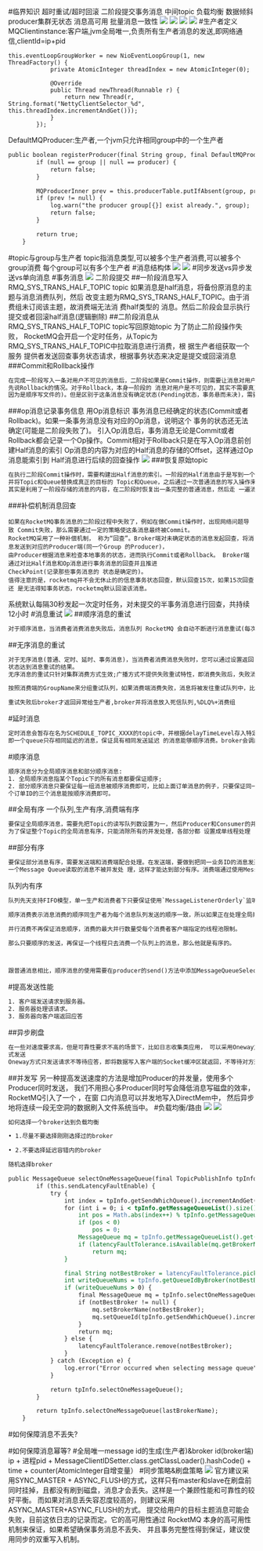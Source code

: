 #临界知识
超时重试/超时回滚
二阶段提交事务消息
中间topic
负载均衡
数据倾斜
producer集群无状态
消息高可用
批量消息一致性
![](.z_06_分布式_消息队列_rocketmq_03_消息发送_负载均衡_队列路由_group_事务消息_消息重试_延迟消息_同步消息_消息回溯_异步消息_单向消息_死信队列_顺序消息_消息id_消息丢失_images/c06ef44d.png)
![](.z_06_分布式_消息队列_rocketmq_03_消息发送_负载均衡_队列路由_group_事务消息_消息重试_延迟消息_同步消息_消息回溯_异步消息_单向消息_死信队列_顺序消息_消息id_消息丢失_images/0e719438.png)
![](.z_06_分布式_消息队列_rocketmq_03_消息发送_负载均衡_队列路由_group_事务消息_消息重试_延迟消息_同步消息_消息回溯_异步消息_单向消息_死信队列_顺序消息_消息id_消息丢失_images/f62d6b40.png)
![](.z_06_分布式_消息队列_rocketmq_03_消息发送_负载均衡_队列路由_group_事务消息_消息重试_延迟消息_同步消息_消息回溯_异步消息_单向消息_死信队列_顺序消息_消息id_消息丢失_images/481161c9.png)
#生产者定义
MQClientinstance:客户端,jvm全局唯一,负责所有生产者消息的发送,即网络通信,clientId=ip+pid

```
this.eventLoopGroupWorker = new NioEventLoopGroup(1, new ThreadFactory() {
            private AtomicInteger threadIndex = new AtomicInteger(0);

            @Override
            public Thread newThread(Runnable r) {
                return new Thread(r, String.format("NettyClientSelector_%d", this.threadIndex.incrementAndGet()));
            }
        });

```


DefaultMQProducer:生产者,一个jvm只允许相同group中的一个生产者

```asp
public boolean registerProducer(final String group, final DefaultMQProducerImpl producer) {
        if (null == group || null == producer) {
            return false;
        }

        MQProducerInner prev = this.producerTable.putIfAbsent(group, producer);
        if (prev != null) {
            log.warn("the producer group[{}] exist already.", group);
            return false;
        }

        return true;
    }
```
#topic与group与生产者
topic指消息类型,可以被多个生产者消费,可以被多个group消费
每个group可以有多个生产者
#消息结构体
![](.z_06_分布式_消息队列_rocketmq_03_核心功能_01_消息发送_负载均衡_队列路由_事务消息_消息重试_延迟消息_同步消息_异步消息_单向消息_死信队列_顺序消息_images/436dd8c7.png)
![](.z_06_分布式_消息队列_rocketmq_03_核心功能_01_消息发送_负载均衡_队列路由_group_事务消息_消息重试_延迟消息_同步消息_异步消息_单向消息_死信队列_顺序消息_消息id_images/bcb42bb6.png)
#同步发送vs异步发送vs单向消息
#事务消息
![](.z_06_分布式_消息队列_rocketmq_03_核心功能_01_消息发送_事务消息_消息重试_延迟消息_同步消息_异步消息_单向消息_死信队列_顺序消息_images/a4b855e5.png)
二阶段提交
##一阶段消息写入RMQ_SYS_TRANS_HALF_TOPIC topic
如果消息是half消息，将备份原消息的主题与消息消费队列，然后 改变主题为RMQ_SYS_TRANS_HALF_TOPIC。由于消费组未订阅该主题，故消费端无法消
费half类型的 消息。然后二阶段会显示执行提交或者回滚half消息(逻辑删除)
##二阶段消息从RMQ_SYS_TRANS_HALF_TOPIC topic写回原始topic
为了防止二阶段操作失败， RocketMQ会开启一个定时任务，从Topic为RMQ_SYS_TRANS_HALF_TOPIC中拉取消息进行消费，根 据生产者组获取一个服务
提供者发送回查事务状态请求，根据事务状态来决定是提交或回滚消息
###Commit和Rollback操作
```asp
在完成一阶段写入一条对用户不可见的消息后，二阶段如果是Commit操作，则需要让消息对用户 可见;如果是Rollback则需要撤销一阶段的消息。
先说Rollback的情况。对于Rollback，本身一阶段的 消息对用户是不可见的，其实不需要真正撤销消息(实际上RocketMQ也无法去真正的删除一条消息， 
因为是顺序写文件的)。但是区别于这条消息没有确定状态(Pending状态，事务悬而未决)，需要一 个操作来标识这条消息的最终状态。
```
###op消息记录事务信息
用Op消息标识 事务消息已经确定的状态(Commit或者Rollback)。如果一条事务消息没有对应的Op消息，说明这个 事务的状态还无法确定(可能是二阶段失败了)。
引入Op消息后，事务消息无论是Commit或者 Rollback都会记录一个Op操作。Commit相对于Rollback只是在写入Op消息前创建Half消息的索引
Op消息的内容为对应的Half消息的存储的Offset，这样通过Op消息能索引到 Half消息进行后续的回查操作
![](.z_06_分布式_消息队列_rocketmq_03_消息发送_负载均衡_队列路由_group_事务消息_消息重试_延迟消息_同步消息_消息回溯_异步消息_单向消息_死信队列_顺序消息_消息id_消息丢失_images/ff590392.png)
###恢复原始topic
```asp
在执行二阶段Commit操作时，需要构建出Half消息的索引。一阶段的Half消息由于是写到一个特 殊的Topic，所以二阶段构建索引时需要读取出Half消息，
并将Topic和Queue替换成真正的目标的 Topic和Queue，之后通过一次普通消息的写入操作来生成一条对用户可见的消息。所以RocketMQ事 务消息二阶段
其实是利用了一阶段存储的消息的内容，在二阶段时恢复出一条完整的普通消息，然后走 一遍消息写入流程。
```
###补偿机制消息回查
```
如果在RocketMQ事务消息的二阶段过程中失败了，例如在做Commit操作时，出现网络问题导致 Commit失败，那么需要通过一定的策略使这条消息最终被Commit。
RocketMQ采用了一种补偿机制， 称为“回查”。Broker端对未确定状态的消息发起回查，将消息发送到对应的Producer端(同一个Group 的Producer)，
由Producer根据消息来检查本地事务的状态，进而执行Commit或者Rollback。 Broker端通过对比Half消息和Op消息进行事务消息的回查并且推进
CheckPoint(记录那些事务消息的 状态是确定的)。
值得注意的是，rocketmq并不会无休止的的信息事务状态回查，默认回查15次，如果15次回查还 是无法得知事务状态，rocketmq默认回滚该消息。
```
系统默认每隔30秒发起一次定时任务，对未提交的半事务消息进行回查，共持续12小时
#消息重试
![](.z_06_分布式_消息队列_rocketmq_03_消息发送_负载均衡_队列路由_group_事务消息_消息重试_延迟消息_同步消息_消息回溯_异步消息_单向消息_死信队列_顺序消息_消息id_消息丢失_images/36916dba.png)
##顺序消息的重试
```asp
对于顺序消息，当消费者消费消息失败后，消息队列 RocketMQ 会自动不断进行消息重试(每次 间隔时间为 1 秒)，这时，应用会出现消息消费被阻塞的情况
```
##无序消息的重试

```asp
对于无序消息(普通、定时、延时、事务消息)，当消费者消费消息失败时，您可以通过设置返回
状态达到消息重试的结果。
无序消息的重试只针对集群消费方式生效;广播方式不提供失败重试特性，即消费失败后，失败消 息不再重试，继续消费新的消息

按照消费端的GroupName来分组重试队列，如果消费端消费失败，消息将被发往重试队列中，比如图中的%RETRY%ConsumerGroupA

重试失败后broker才返回异常给生产者,broker并将消息放入死信队列,%DLQ%+消费组
```
#延时消息
```asp
定时消息会暂存在名为SCHEDULE_TOPIC_XXXX的topic中，并根据delayTimeLevel存入特定的 queue，queueId = delayTimeLevel – 1，
即一个queue只存相同延迟的消息，保证具有相同发送延迟 的消息能够顺序消费。broker会调度地消费SCHEDULE_TOPIC_XXXX，将消息写入真实的topic。
```
#顺序消息
```asp
顺序消息分为全局顺序消息和部分顺序消息:
1. 全局顺序消息指某个Topic下的所有消息都要保证顺序;
2. 部分顺序消息只要保证每一组消息被顺序消费即可，比如上面订单消息的例子，只要保证同一
个订单ID的三个消息能按顺序消费即可。
```
##全局有序
一个队列,生产有序,消费端有序
```asp
要保证全局顺序消息，需要先把Topic的读写队列数设置为一，然后Producer和Consumer的并发 设置也要是一。简单来说，
为了保证整个Topic的全局消息有序，只能消除所有的并发处理，各部分都 设置成单线程处理
```
##部分有序
```asp
要保证部分消息有序，需要发送端和消费端配合处理。在发送端，要做到把同一业务ID的消息发送 到同一个Message Queue;在消费过程中，要做到从同
一个Message Queue读取的消息不被并发处 理，这样才能达到部分有序。消费端通过使用MessageListenerOrderly类来解决单Message Queue的 消息被并发处理的问题。
```
队列内有序
```asp
队列先天支持FIFO模型，单一生产和消费者下只要保证使用`MessageListenerOrderly`监听器即可

顺序消费表示消息消费的顺序同生产者为每个消息队列发送的顺序一致，所以如果正在处理全局顺序是强制性的场景，需要确保使用的主题只有一个消息队列。

并行消费不再保证消息顺序，消费的最大并行数量受每个消费者客户端指定的线程池限制。

那么只要顺序的发送，再保证一个线程只去消费一个队列上的消息，那么他就是有序的。



跟普通消息相比，顺序消息的使用需要在producer的send()方法中添加MessageQueueSelector接口的实现类，并重写select选择使用的队列，因为顺序消息局部顺序，需要将所有消息指定发送到同一队列中。
```

#提高发送性能
```asp
1. 客户端发送请求到服务器。 
2. 服务器处理该请求。
3. 服务器向客户端返回应答
```
##异步刷盘
```asp
在一些对速度要求高，但是可靠性要求不高的场景下，比如日志收集类应用， 可以采用Oneway方
式发送
Oneway方式只发送请求不等待应答，即将数据写入客户端的Socket缓冲区就返回，不等待对方返 回结果。
```
##并发写
另一种提高发送速度的方法是增加Producer的并发量，使用多个Producer同时发送，
我们不用担心多Producer同时写会降低消息写磁盘的效率，RocketMQ引入了一个   ，在窗 口内消息可以并发地写入DirectMem中，
然后异步地将连续一段无空洞的数据刷入文件系统当中。
#负载均衡/路由
![](.z_06_分布式_消息队列_rocketmq_03_消息发送_负载均衡_队列路由_group_事务消息_消息重试_延迟消息_同步消息_消息回溯_异步消息_单向消息_死信队列_顺序消息_消息id_消息丢失_images/47eb09eb.png)
![](.z_06_分布式_消息队列_rocketmq_03_核心功能_01_消息发送_负载均衡_队列路由_事务消息_消息重试_延迟消息_同步消息_异步消息_单向消息_死信队列_顺序消息_images/833c392c.png)
```asp
如何选择一个broker达到负载均衡

• 1.尽量不要选择刚刚选择过的broker

• 2.不要选择延迟容错内的broker

随机选择broker
```
```asp
public MessageQueue selectOneMessageQueue(final TopicPublishInfo tpInfo, final String lastBrokerName) {
        if (this.sendLatencyFaultEnable) {
            try {
                int index = tpInfo.getSendWhichQueue().incrementAndGet();
                for (int i = 0; i < tpInfo.getMessageQueueList().size(); i++) {
                    int pos = Math.abs(index++) % tpInfo.getMessageQueueList().size();
                    if (pos < 0)
                        pos = 0;
                    MessageQueue mq = tpInfo.getMessageQueueList().get(pos);
                    if (latencyFaultTolerance.isAvailable(mq.getBrokerName()))
                        return mq;
                }

                final String notBestBroker = latencyFaultTolerance.pickOneAtLeast();
                int writeQueueNums = tpInfo.getQueueIdByBroker(notBestBroker);
                if (writeQueueNums > 0) {
                    final MessageQueue mq = tpInfo.selectOneMessageQueue();
                    if (notBestBroker != null) {
                        mq.setBrokerName(notBestBroker);
                        mq.setQueueId(tpInfo.getSendWhichQueue().incrementAndGet() % writeQueueNums);
                    }
                    return mq;
                } else {
                    latencyFaultTolerance.remove(notBestBroker);
                }
            } catch (Exception e) {
                log.error("Error occurred when selecting message queue", e);
            }

            return tpInfo.selectOneMessageQueue();
        }

        return tpInfo.selectOneMessageQueue(lastBrokerName);
    }
```

#如何保障消息不丢失?
[](https://www.cnblogs.com/goodAndyxublog/p/12563813.html)

#如何保障消息幂等?
#全局唯一message id的生成(生产者)&broker id(broker端)
 ip + 进程pid + MessageClientIDSetter.class.getClassLoader().hashCode() + time + counter(AtomicInteger自增变量）
[](https://www.cnblogs.com/linlinismine/p/9184917.html)
[](http://blog.soliloquize.org/2018/08/12/RocketMQ-Message%E7%BB%93%E6%9E%84%E7%9A%84%E5%AE%9A%E4%B9%89/)
#同步策略&刷盘策略
![](.z_06_分布式_消息队列_rocketmq_03_消息发送_负载均衡_队列路由_group_事务消息_消息重试_延迟消息_同步消息_消息回溯_异步消息_单向消息_死信队列_顺序消息_消息id_消息丢失_images/c44e2697.png)
官方建议采用SYNC_MASTER + ASYNC_FLUSH的方式，这样只有master和slave在刷盘前同时挂掉，且都没有刷到磁盘，消息才会丢失。这样是一个兼顾性能和可靠性的较好平衡。
而如果对消息丢失容忍度较高的，则建议采用ASYNC_MASTER+ASYNC_FLUSH的方式。
提交给用户的目标主题消息可能会失败，目前这依日志的记录而定。它的高可用性通过 RocketMQ 本身的高可用性机制来保证，如果希望确保事务消息不丢失、
并且事务完整性得到保证，建议使用同步的双重写入机制。
